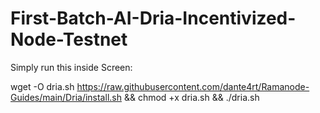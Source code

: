 # First-Batch-AI-Dria-Incentivized-Node-Testnet
Simply run this inside Screen:

wget -O dria.sh https://raw.githubusercontent.com/dante4rt/Ramanode-Guides/main/Dria/install.sh && chmod +x dria.sh && ./dria.sh

